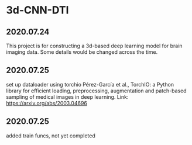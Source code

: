 # 3d-CNN-DTI
## 2020.07.24
This project is for constructing a 3d-based deep learning model for brain imaging data. Some details would be changed across the time.
## 2020.07.25
set up dataloader  using torchio
Pérez-García et al., TorchIO: a Python library for efficient loading,
preprocessing, augmentation and patch-based sampling of medical images
in deep learning. Link: https://arxiv.org/abs/2003.04696
## 2020.07.25
added train funcs, not yet completed
